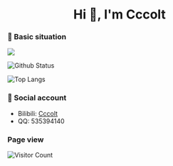 <h1 align="center">Hi 👋, I'm Cccolt</h1>

### 🔭 Basic situation

[![](https://readme-typing-svg.demolab.com?font=Grape+Nuts&size=25&pause=1000&color=7FF70D&center=true&vCenter=true&repeat=false&random=false&width=800&lines=Graduated+from+South+China+University+of+Technology)](https://git.io/typing-svg)

![Github Status](https://github-readme-stats.vercel.app/api?username=zhaoxi-scut&show_icons=true&theme=github_dark)

![Top Langs](https://github-readme-stats.vercel.app/api/top-langs/?username=zhaoxi-scut&theme=github_dark&layout=compact)

### 💬 Social account

- Bilibili: <a href="https://space.bilibili.com/497806944">Cccolt</a>
- QQ: 535394140

### Page view

![Visitor Count](https://profile-counter.glitch.me/zhaoxi-scut/count.svg)
